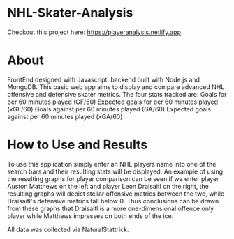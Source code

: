 # NHL-Skater-Analysis
Checkout this project here: https://playeranalysis.netlify.app
# About
FrontEnd designed with Javascript, backend built with Node.js and MongoDB.
This basic web app aims to display and compare advanced NHL offensive and defensive skater metrics.
The four stats tracked are:
Goals for per 60 minutes played (GF/60)
Expected  goals for per 60 minutes played (xGF/60)
Goals against per 60 minutes played (GA/60)
Expected goals against per 60 minutes played (xGA/60)

# How to Use and Results
To use this application simply enter an NHL players name into one of the search bars and their resulting stats 
will be displayed. An example of using the resulting graphs for player comparison can be seen if we enter player Auston Matthews on the left
and player Leon Draisaitl on the right, the resulting graphs will depict stellar offensive metrics between the two, while Draisaitl's defensive metrics fall below 0. Thus conclusions can be drawn from these graphs that Draisaitl is a more one-dimensional offence only player while Matthews impresses on both ends of the ice.

All data was collected via NaturalStattrick.
